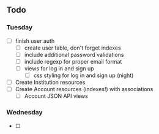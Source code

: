 ## Todo
### Tuesday
- [ ] finish user auth
  - [ ] create user table, don't forget indexes
  - [ ] include additional password validations
  - [ ] include regexp for proper email format
  - [ ] views for log in and sign up
    - [ ] css styling for log in and sign up (night)
- [ ] Create Institution resources
- [ ] Create Account resources (indexes!) with associations
  - [ ] Account JSON API views

### Wednesday
- [ ] 
